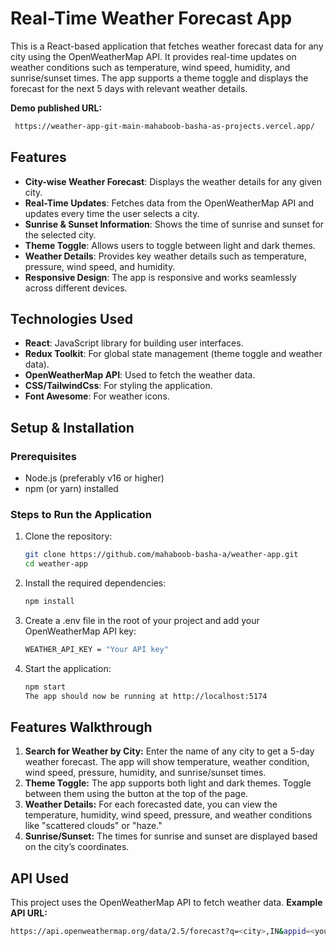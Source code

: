 # Real-Time Weather Forecast App

This is a React-based application that fetches weather forecast data for any city using the OpenWeatherMap API. It provides real-time updates on weather conditions such as temperature, wind speed, humidity, and sunrise/sunset times. The app supports a theme toggle and displays the forecast for the next 5 days with relevant weather details.

**Demo published URL:**
  ```bash
   https://weather-app-git-main-mahaboob-basha-as-projects.vercel.app/
  ```

## Features

- **City-wise Weather Forecast**: Displays the weather details for any given city.
- **Real-Time Updates**: Fetches data from the OpenWeatherMap API and updates every time the user selects a city.
- **Sunrise & Sunset Information**: Shows the time of sunrise and sunset for the selected city.
- **Theme Toggle**: Allows users to toggle between light and dark themes.
- **Weather Details**: Provides key weather details such as temperature, pressure, wind speed, and humidity.
- **Responsive Design**: The app is responsive and works seamlessly across different devices.

## Technologies Used

- **React**: JavaScript library for building user interfaces.
- **Redux Toolkit**: For global state management (theme toggle and weather data).
- **OpenWeatherMap API**: Used to fetch the weather data.
- **CSS/TailwindCss**: For styling the application.
- **Font Awesome**: For weather icons.

## Setup & Installation

### Prerequisites

- Node.js (preferably v16 or higher)
- npm (or yarn) installed

### Steps to Run the Application

1. Clone the repository:
   ```bash
   git clone https://github.com/mahaboob-basha-a/weather-app.git
   cd weather-app
2. Install the required dependencies:
   ```bash
   npm install
3. Create a .env file in the root of your project and add your OpenWeatherMap API key:
   ```bash
   WEATHER_API_KEY = "Your API key"
4. Start the application:
   ```bash
   npm start
   The app should now be running at http://localhost:5174
## Features Walkthrough
1. **Search for Weather by City:** Enter the name of any city to get a 5-day weather forecast. The app will show temperature, weather condition, wind speed, pressure, humidity, and sunrise/sunset times.
2. **Theme Toggle:** The app supports both light and dark themes. Toggle between them using the button at the top of the page.
3. **Weather Details:** For each forecasted date, you can view the temperature, humidity, wind speed, pressure, and weather conditions like "scattered clouds" or "haze."
4. **Sunrise/Sunset:** The times for sunrise and sunset are displayed based on the city’s coordinates.
## API Used
This project uses the OpenWeatherMap API to fetch weather data.
**Example API URL:**
  ```bash
  https://api.openweathermap.org/data/2.5/forecast?q=<city>,IN&appid=<your-api-key>&units=metric

